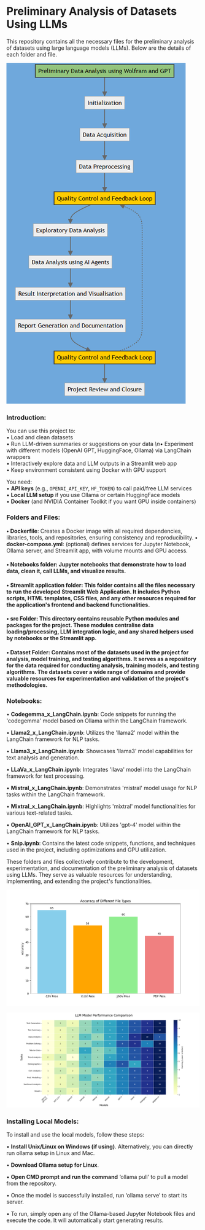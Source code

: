 # Preliminary Analysis of Datasets Using LLMs

This repository contains all the necessary files for the preliminary analysis of datasets using large language models (LLMs). 
Below are the details of each folder and file.

![Flow Chart](https://github.com/Vibhu249/-Preliminary-Analysis-of-Datasets-Using-LLMs/blob/main/FlowChart.png)

### Introduction:

You can use this project to:  
• Load and clean datasets  
• Run LLM-driven summaries or suggestions on your data
*\n*• Experiment with different models (OpenAI GPT, HuggingFace, Ollama) via LangChain wrappers  
• Interactively explore data and LLM outputs in a Streamlit web app  
• Keep environment consistent using Docker with GPU support  

You need:  
• **API keys** (e.g., `OPENAI_API_KEY`, `HF_TOKEN`) to call paid/free LLM services  
• **Local LLM setup** if you use Ollama or certain HuggingFace models  
• **Docker** (and NVIDIA Container Toolkit if you want GPU inside containers)


### Folders and Files:
**• Dockerfile**: Creates a Docker image with all required dependencies, libraries, tools, and repositories, ensuring consistency and reproducibility.
**• docker-compose.yml**: (optional) defines services for Jupyter Notebook, Ollama server, and Streamlit app, with volume mounts and GPU access.
#### • Notebooks folder: Jupyter notebooks that demonstrate how to load data, clean it, call LLMs, and visualize results.
#### • Streamlit application folder: This folder contains all the files necessary to run the developed Streamlit Web Application. It includes Python scripts, HTML templates, CSS files, and any other resources required for the application's frontend and backend functionalities.
#### • src Folder: This directory contains reusable Python modules and packages for the project. These modules centralise data loading/processing, LLM integration logic, and any shared helpers used by notebooks or the Streamlit app.
#### • Dataset Folder: Contains most of the datasets used in the project for analysis, model training, and testing algorithms. It serves as a repository for the data required for conducting analysis, training models, and testing algorithms. The datasets cover a wide range of domains and provide valuable resources for experimentation and validation of the project's methodologies.

### Notebooks:
• **Codegemma_x_LangChain.ipynb**: Code snippets for running the 'codegemma' model based on Ollama within the LangChain framework.

• **Llama2_x_LangChain.ipynb**: Utilizes the 'llama2' model within the LangChain framework for NLP tasks.

• **Llama3_x_LangChain.ipynb**: Showcases 'llama3' model capabilities for text analysis and generation.

• **LLaVa_x_LangChain.ipynb**: Integrates 'llava' model into the LangChain framework for text processing.

• **Mistral_x_LangChain.ipynb**: Demonstrates 'mistral' model usage for NLP tasks within the LangChain framework.

• **Mixtral_x_LangChain.ipynb**: Highlights 'mixtral' model functionalities for various text-related tasks.

• **OpenAI_GPT_x_LangChain.ipynb**: Utilizes 'gpt-4' model within the LangChain framework for NLP tasks.

• **Snip.ipynb**: Contains the latest code snippets, functions, and techniques used in the project, including optimizations and GPU utilization.

These folders and files collectively contribute to the development, experimentation, and documentation of the preliminary analysis of datasets using LLMs. 
They serve as valuable resources for understanding, implementing, and extending the project's functionalities.

![File Formats](https://raw.githubusercontent.com/Vibhu249/-Preliminary-Analysis-of-Datasets-Using-LLMs/main/Fileformats.png)


![Performance Heatmap](https://raw.githubusercontent.com/Vibhu249/-Preliminary-Analysis-of-Datasets-Using-LLMs/main/Performance_heatmap.png)


### Installing Local Models:
To install and use the local models, follow these steps:

• **Install Unix/Linux on Windows (if using)**. Alternatively, you can directly run ollama setup in Linux and Mac.

• **Download Ollama setup for Linux**.

• **Open CMD prompt and run the command** ‘ollama pull’ to pull a model from the repository.

• Once the model is successfully installed, run ‘ollama serve’ to start its server.

• To run, simply open any of the Ollama-based Jupyter Notebook files and execute the code. It will automatically start generating results.

